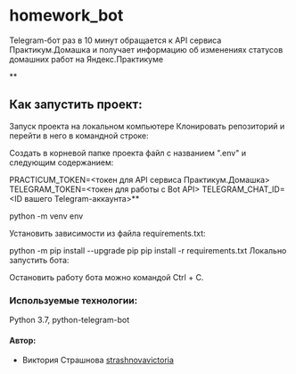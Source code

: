 # homework_bot
Telegram-бот раз в 10 минут обращается к API сервиса Практикум.Домашка и получает информацию об изменениях статусов домашних работ на Яндекс.Практикуме 

**
## Как запустить проект:
Запуск проекта на локальном компьютере
Клонировать репозиторий и перейти в него в командной строке:

Создать в корневой папке проекта файл с названием ".env" и следующим содержанием:

PRACTICUM_TOKEN=<токен для API сервиса Практикум.Домашка>
TELEGRAM_TOKEN=<токен для работы с Bot API>
TELEGRAM_CHAT_ID=<ID вашего Telegram-аккаунта>**

python -m venv env

Установить зависимости из файла requirements.txt:

python -m pip install --upgrade pip
pip install -r requirements.txt
Локально запустить бота:

Остановить работу бота можно командой Ctrl + C.

### Используемые технологии:

Python 3.7, python-telegram-bot

#### Автор:
- Виктория Страшнова [strashnovavictoria](https://github.com/strashnovavictoria)
